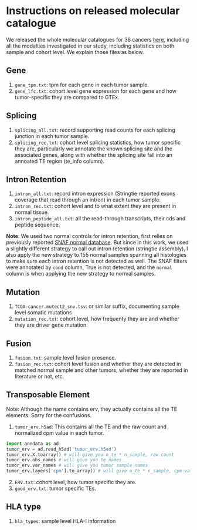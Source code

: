 # Instructions on released molecular catalogue

We released the whole molecular catalogues for 36 cancers [here](https://genome.med.nyu.edu/public/yarmarkovichlab/ImmunoVerse/molecular_catalogue/), including all the modalties investigated in our study, including statistics on both sample and cohort level. We explain those files as below.

## Gene

1. `gene_tpm.txt`: tpm for each gene in each tumor sample.
2. `gene_lfc.txt`: cohort level gene expression for each gene and how tumor-specific they are compared to GTEx.

## Splicing

1. `splicing_all.txt`: record supporting read counts for each splicing junction in each tumor sample.
2. `splicing_rec.txt`: cohort level splicing statistics, how tumor specific they are, particularly we annotate the known splicing site and the associated genes, along with whether the splicing site fall into an annoated TE region (te_info column).

## Intron Retention

1. `intron_all.txt`: record intron expression (Stringtie reported exons coverage that read through an intron) in each tumor sample.
2. `intron_rec.txt`: cohort level and to what extent they are present in normal tissue. 
3. `intron_peptide_all.txt`: all the read-through transcripts, their cds and peptide sequence.

**Note**: We used two normal controls for intron retention, first relies on previously reported [SNAF normal database](https://github.com/frankligy/SNAF). But since in this work, we used a slightly different strategy to call out intron retention (stringtie assembly), I also apply the new strategy to 155 normal samples spanning all histologies to make sure each intron retention is not detected as well. The SNAF filters were annotated by `cond` column, True is not detected, and the `normal` column is when applying the new strategy to normal samples.


## Mutation

1. `TCGA-cancer.mutect2_snv.tsv`: or similar suffix, documenting sample level somatic mutations
2. `mutation_rec.txt`: cohort level, how frequenty they are and whether they are driver gene mutation.

## Fusion

1. `fusion.txt`: sample level fusion presence.
2. `fusion_rec.txt`: cohort level fusion and whether they are detected in matched normal sample and other tumors, whether they are reported in literature or not, etc.

## Transposable Element

Note: Although the name contains erv, they actually contains all the TE elements. Sorry for the confusions.

1. `tumor_erv.h5ad`: This contains all the TE and the raw count and normalized cpm value in each tumor.

```python
import anndata as ad
tumor_erv = ad.read_h5ad('tumor_erv.h5ad')
tumor_erv.X.toarray() # will give you n_te * n_sample, raw count
tumor_erv.obs_names # will give you te names
tumor_erv.var_names # will give you tumor sample names
tumor_erv.layers['cpm'].to_array() # will give n_te * n_sample, cpm values
```

2. `ERV.txt`: cohort level, how tumor specific they are.
3. `good_erv.txt`: tumor specific TEs.

## HLA type

1. `hla_types`: sample level HLA-I information
